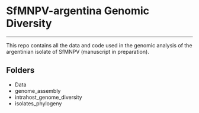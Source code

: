 # SfMNPV-argentina Genomic Diversity
---

This repo contains all the data and code used in the genomic analysis of the argentinian isolate of SfMNPV (manuscript in preparation).

## Folders
- Data    
- genome_assembly
- intrahost_genome_diversity
- isolates_phylogeny
